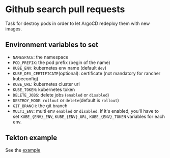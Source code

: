 # Github search pull requests

Task for destroy pods in order to let ArgoCD redeploy them with new images.

## Environment variables to set

* `NAMESPACE`: the namespace
* `POD_PREFIX`: the pod prefix (begin of the name)
* `KUBE_ENV`: kubernetes env name (default `dev`)
* `KUBE_DEV_CERTIFICATE`(optional): certificate (not mandatory for rancher kubeconfig) 
* `KUBE_URL`: kubernetes cluster url
* `KUBE_TOKEN`: kubernetes token
* `DELETE_JOBS`: delete jobs (`enabled` or `disabled`)
* `DESTROY_MODE`: `rollout` or `delete`(default is `rollout`)
* `GIT_BRANCH`: the git branch
* `MULTI_ENV`: multi env `enabled` or `disabled`. If it's enabled, you'll have to set `KUBE_{ENV}_ENV`, `KUBE_{ENV}_URL`, `KUBE_{ENV}_TOKEN` variables for each env.

## Tekton example

See the [example](./destroy-pods.yaml)
